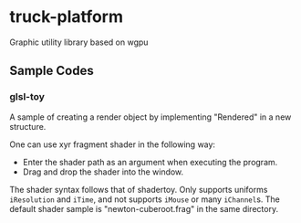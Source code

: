 # truck-platform
Graphic utility library based on wgpu

## Sample Codes
### glsl-toy
A sample of creating a render object by implementing "Rendered" in a new structure.
 
One can use xyr fragment shader in the following way:
 - Enter the shader path as an argument when executing the program.
 - Drag and drop the shader into the window.

The shader syntax follows that of shadertoy.
Only supports uniforms `iResolution` and `iTime`, and not supports `iMouse` or many `iChannel`s.
The default shader sample is "newton-cuberoot.frag" in the same directory.
